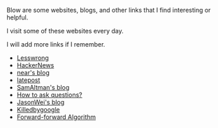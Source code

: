 Blow are some websites, blogs, and other links that I find interesting or helpful.

I visit some of these websites every day.

I will add more links if I remember.

- [Lesswrong](https://www.lesswrong.com/)
- [HackerNews](https://hackernews.com/)
- [near's blog](https://near.blog/)
- [latepost](https://www.latepost.com/)
- [SamAltman's blog](https://blog.samaltman.com/)
- [How to ask questions?](http://www.catb.org/~esr/faqs/smart-questions.html)
- [JasonWei's blog](https://www.jasonwei.net/blog)
- [Killedbygoogle](https://killedbygoogle.com/)
- [Forward-forward Algorithm](https://arxiv.org/pdf/2212.13345.pdf)
